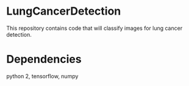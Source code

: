 # LungCancerDetection
This repository contains code that will classify images for lung cancer detection.
# Dependencies
python 2, tensorflow, numpy

